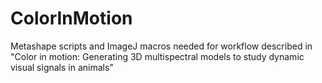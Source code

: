 # ColorInMotion
Metashape scripts and ImageJ macros needed for workflow described in "Color in motion: Generating 3D multispectral models to study dynamic visual signals in animals"
